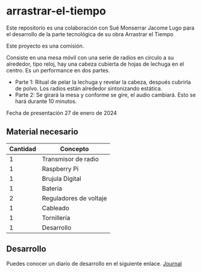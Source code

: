 # arrastrar-el-tiempo
Este repositorio es una colaboración con Sué Monserrar Jacome Lugo para el desarrollo de la parte tecnológica de su obra Arrastrar el Tiempo

Este proyecto es una comisión.

Consiste en una mesa móvil con una serie de radios en circulo a su alrededor, tipo reloj, hay una cabeza cubierta de hojas de lechuga en el centro. Es un performance en dos partes.
- Parte 1: Ritual de pelar la lechuga y revelar la cabeza, después cubrirla de polvo. Los radios están alrededor sintonizando estática.
- Parte 2: Se girará la mesa y conforme se gire, el audio cambiará. Esto se hará durante 10 minutos.

Fecha de presentación 27 de enero de 2024

## Material necesario

| Cantidad | Concepto |
|----------|----------|
|1|Transmisor de radio|
|1|Raspberry Pi|
|1|Brujula Digital|
|1|Bateria|
|2|Reguladores de voltaje|
|1|Cableado|
|1|Tornillería|
|1|Desarrollo|

## Desarrollo

Puedes conocer un diario de desarrollo en el siguiente enlace.
[Journal](https://github.com/hugoescalpelo/arrastrar-el-tiempo/blob/main/README.md)
